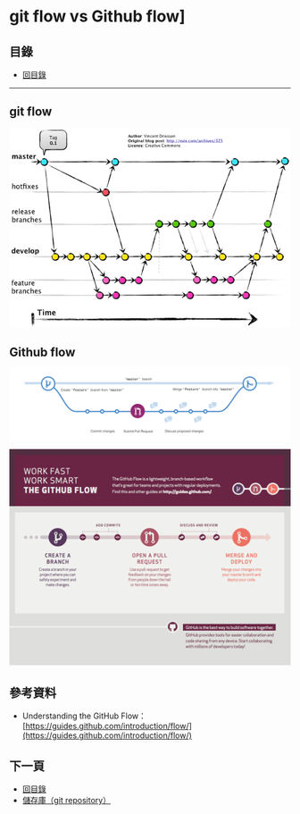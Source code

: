 # git flow vs Github flow]

## 目錄
- [回目錄](../SUMMARY.md)

***

## git flow


![](../img/git-hub-flow-1.png)


## Github flow

![](../img/git-hub-flow-2.png)

![](../img/git-hub-flow-3.png)

## 參考資料
- Understanding the GitHub Flow：[https://guides.github.com/introduction/flow/](https://guides.github.com/introduction/flow/)

## 下一頁
- [回目錄](../SUMMARY.md)
- [儲存庫（git repository）](../git-repository/index.md)